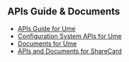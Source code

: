 ## APIs Guide & Documents

- [APIs Guide for Ume](guide/README.md)
- [Configuration System APIs for Ume](api/README.md)
- [Documents for Ume](document/README.md)
- [APIs and Documents for ShareCard ](sharecard/README.md)


